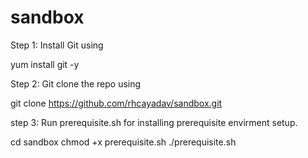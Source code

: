 # sandbox

Step 1: Install Git using

yum install git -y



Step 2: Git clone the repo using

git clone https://github.com/rhcayadav/sandbox.git



step 3: Run prerequisite.sh for installing prerequisite envirment setup.

cd sandbox
chmod +x prerequisite.sh
./prerequisite.sh
